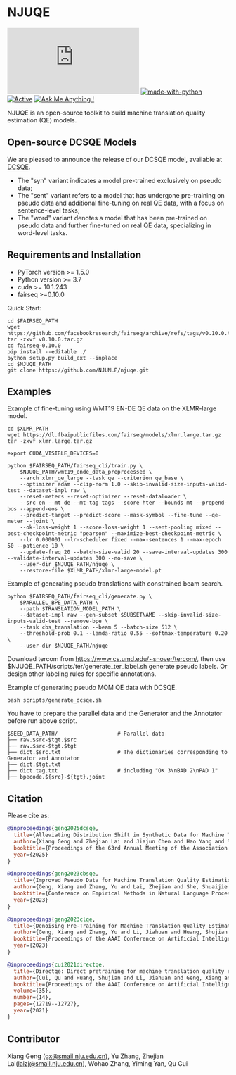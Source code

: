 # NJUQE
[![GitHub license](https://badgen.net/github/license/Naereen/Strapdown.js)](https://github.com/Naereen/StrapDown.js/blob/master/LICENSE) [![made-with-python](https://img.shields.io/badge/Made%20with-Python-1f425f.svg)](https://www.python.org/) [![Active](http://img.shields.io/badge/Status-Active-green.svg)](https://tterb.github.io) [![Ask Me Anything !](https://img.shields.io/badge/Ask%20me-anything-1abc9c.svg)](https://GitHub.com/Naereen/ama)

NJUQE is an open-source toolkit to build machine translation quality estimation (QE) models.

## Open-source DCSQE Models

We are pleased to announce the release of our DCSQE model, available at [DCSQE](https://huggingface.co/collections/DreamW1ngs/dcsqe-68a6885d0b392a1fbd2ae897).

* The "syn" variant indicates a model pre-trained exclusively on pseudo data;
* The "sent" variant refers to a model that has undergone pre-training on pseudo data and additional fine-tuning on real QE data, with a focus on sentence-level tasks;
* The "word" variant denotes a model that has been pre-trained on pseudo data and further fine-tuned on real QE data, specializing in word-level tasks.

## Requirements and Installation
* PyTorch version >= 1.5.0
* Python version >= 3.7
* cuda >= 10.1.243
* fairseq >=0.10.0

Quick Start:
```
cd $FAIRSEQ_PATH
wget https://github.com/facebookresearch/fairseq/archive/refs/tags/v0.10.0.tar.gz
tar -zxvf v0.10.0.tar.gz
cd fairseq-0.10.0
pip install --editable ./ 
python setup.py build_ext --inplace
cd $NJUQE_PATH
git clone https://github.com/NJUNLP/njuqe.git
```

## Examples
Example of fine-tuning using WMT19 EN-DE QE data on the XLMR-large model.
```
cd $XLMR_PATH
wget https://dl.fbaipublicfiles.com/fairseq/models/xlmr.large.tar.gz
tar -zxvf xlmr.large.tar.gz

export CUDA_VISIBLE_DEVICES=0

python $FAIRSEQ_PATH/fairseq_cli/train.py \
    $NJUQE_PATH/wmt19_ende_data_preprocessed \
    --arch xlmr_qe_large --task qe --criterion qe_base \
    --optimizer adam --clip-norm 1.0 --skip-invalid-size-inputs-valid-test --dataset-impl raw \
    --reset-meters --reset-optimizer --reset-dataloader \
    --src en --mt de --mt-tag tags --score hter --bounds mt --prepend-bos --append-eos \
    --predict-target --predict-score --mask-symbol --fine-tune --qe-meter --joint \
    --ok-loss-weight 1 --score-loss-weight 1 --sent-pooling mixed --best-checkpoint-metric "pearson" --maximize-best-checkpoint-metric \
    --lr 0.000001 --lr-scheduler fixed --max-sentences 1 --max-epoch 50 --patience 10 \
    --update-freq 20 --batch-size-valid 20 --save-interval-updates 300 --validate-interval-updates 300 --no-save \
    --user-dir $NJUQE_PATH/njuqe \
    --restore-file $XLMR_PATH/xlmr-large-model.pt
```

Example of generating pseudo translations with constrained beam search.
```
python $FAIRSEQ_PATH/fairseq_cli/generate.py \
    $PARALLEL_BPE_DATA_PATH \
    --path $TRANSLATION_MODEL_PATH \
    --dataset-impl raw --gen-subset $SUBSETNAME --skip-invalid-size-inputs-valid-test --remove-bpe \
    --task cbs_translation --beam 5 --batch-size 512 \
    --threshold-prob 0.1 --lamda-ratio 0.55 --softmax-temperature 0.20 \
    --user-dir $NJUQE_PATH/njuqe
```

Download tercom from https://www.cs.umd.edu/~snover/tercom/, then use $NJUQE_PATH/scripts/ter/generate_ter_label.sh 
generate pseudo labels. Or design other labeling rules for specific annotations.

Example of generating pseudo MQM QE data with DCSQE.
```
bash scripts/generate_dcsqe.sh
```
You have to prepare the parallel data and the Generator and the Annotator before run above script.
```
$SEED_DATA_PATH/                   # Parallel data
├── raw.$src-$tgt.$src                  
├── raw.$src-$tgt.$tgt
├── dict.$src.txt                  # The dictionaries corresponding to Generator and Annotator
├── dict.$tgt.txt
├── dict.tag.txt                   # including "OK 3\nBAD 2\nPAD 1"
├── bpecode.${src}-${tgt}.joint
```




## Citation
Please cite as:
``` bibtex
@inproceedings{geng2025dcsqe,
  title={Alleviating Distribution Shift in Synthetic Data for Machine Translation Quality Estimation}, 
  author={Xiang Geng and Zhejian Lai and Jiajun Chen and Hao Yang and Shujian Huang},
  booktitle={Proceedings of the 63rd Annual Meeting of the Association for Computational Linguistics},
  year={2025}
}

@inproceedings{geng2023cbsqe,
  title={Improved Pseudo Data for Machine Translation Quality Estimation with Constrained Beam Search},
  author={Geng, Xiang and Zhang, Yu and Lai, Zhejian and She, Shuaijie and Zou, Wei and Tao, Shimin and Yang, Hao and Chen, Jiajun and Huang, Shujian},
  booktitle={Conference on Empirical Methods in Natural Language Processing},
  year={2023}
}

@inproceedings{geng2023clqe,
  title={Denoising Pre-Training for Machine Translation Quality Estimation with Curriculum Learning},
  author={Geng, Xiang and Zhang, Yu and Li, Jiahuan and Huang, Shujian and Yang, Hao and Tao, Shimin and Chen, Yimeng and Xie, Ning and Chen, Jiajun},
  booktitle={Proceedings of the AAAI Conference on Artificial Intelligence},
  year={2023}
}

@inproceedings{cui2021directqe,
  title={Directqe: Direct pretraining for machine translation quality estimation},
  author={Cui, Qu and Huang, Shujian and Li, Jiahuan and Geng, Xiang and Zheng, Zaixiang and Huang, Guoping and Chen, Jiajun},
  booktitle={Proceedings of the AAAI Conference on Artificial Intelligence},
  volume={35},
  number={14},
  pages={12719--12727},
  year={2021}
}
```

## Contributor
Xiang Geng (gx@smail.nju.edu.cn), Yu Zhang, Zhejian Lai(laizj@smail.nju.edu.cn), Wohao Zhang, Yiming Yan, Qu Cui
